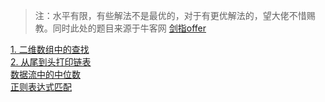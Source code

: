 > 注：水平有限，有些解法不是最优的，对于有更优解法的，望大佬不惜赐教。同时此处的题目来源于牛客网 [剑指offer](https://www.nowcoder.com/ta/coding-interviews?page=1)

[1. 二维数组中的查找](二维数组中的查找.md)<br>
[2. 从尾到头打印链表](从尾到头打印链表.md)<br>
[数据流中的中位数](数据流中的中位数.md)<br>
[正则表达式匹配](正则表达式匹配.md)<br>
